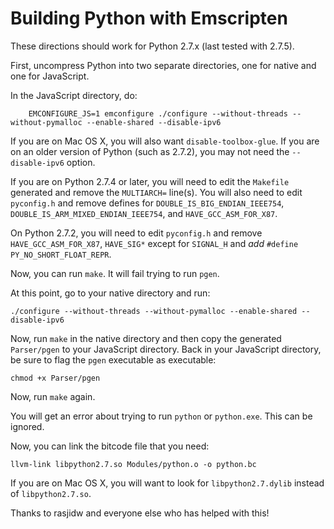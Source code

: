 Building Python with Emscripten
===============================

These directions should work for Python 2.7.x (last tested with 2.7.5).

First, uncompress Python into two separate directories, one for native
and one for JavaScript.

In the JavaScript directory, do:

````
    EMCONFIGURE_JS=1 emconfigure ./configure --without-threads --without-pymalloc --enable-shared --disable-ipv6
````

If you are on Mac OS X, you will also want ``disable-toolbox-glue``.
If you are on an older version of Python (such as 2.7.2), you may
not need the ``--disable-ipv6`` option.

If you are on Python 2.7.4 or later, you will need to edit the
``Makefile`` generated and remove the ``MULTIARCH=`` line(s).
You will also need to edit ``pyconfig.h`` and remove defines
for ``DOUBLE_IS_BIG_ENDIAN_IEEE754``, ``DOUBLE_IS_ARM_MIXED_ENDIAN_IEEE754``,
and ``HAVE_GCC_ASM_FOR_X87``.

On Python 2.7.2, you will need to edit ``pyconfig.h`` and remove
``HAVE_GCC_ASM_FOR_X87``, ``HAVE_SIG*`` except for ``SIGNAL_H``
and *add* ``#define PY_NO_SHORT_FLOAT_REPR``.

Now, you can run ``make``. It will fail trying to run ``pgen``.

At this point, go to your native directory and run:

````
./configure --without-threads --without-pymalloc --enable-shared --disable-ipv6
````

Now, run ``make`` in the native directory and then copy the generated ``Parser/pgen``
to your JavaScript directory. Back in your JavaScript directory, be sure to flag
the ``pgen`` executable as executable:

````
chmod +x Parser/pgen
````

Now, run ``make`` again.

You will get an error about trying to run ``python`` or ``python.exe``. This
can be ignored.

Now, you can link the bitcode file that you need:

````
llvm-link libpython2.7.so Modules/python.o -o python.bc
````

If you are on Mac OS X, you will want to look for ``libpython2.7.dylib``
instead of ``libpython2.7.so``.

Thanks to rasjidw and everyone else who has helped with this!
